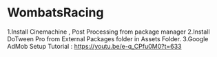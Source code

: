# WombatsRacing

1.Install Cinemachine , Post Processing from package manager
2.Install DoTween Pro from External Packages folder in Assets Folder.
3.Google AdMob Setup Tutorial : https://youtu.be/e-q_CPfu0M0?t=633 
